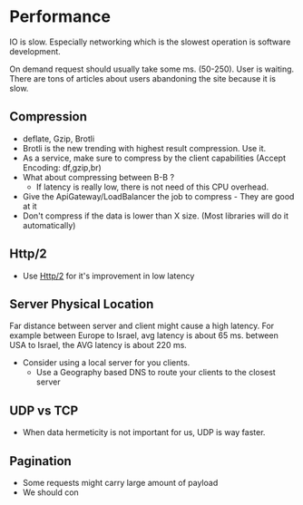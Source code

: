 # Performance

IO is slow. Especially networking which is the slowest operation is software development.

On demand request should usually take some ms. (50-250). User is waiting. There are tons of articles about users abandoning the site because it is slow.

## Compression

- deflate, Gzip, Brotli
- Brotli is the new trending with highest result compression. Use it.
- As a service, make sure to compress by the client capabilities (Accept Encoding: df,gzip,br)
- What about compressing between B-B ?
  - If latency is really low, there is not need of this CPU overhead.
- Give the ApiGateway/LoadBalancer the job to compress - They are good at it
- Don't compress if the data is lower than X size. (Most libraries will do it automatically)

## Http/2

- Use [Http/2](Protocols/Http.md) for it's improvement in low latency

## Server Physical Location

Far distance between server and client might cause a high latency.
For example between Europe to Israel, avg latency is about 65 ms. between USA to Israel, the AVG latency is about 220 ms.

- Consider using a local server for you clients.
  - Use a Geography based DNS to route your clients to the closest server

## UDP vs TCP

- When data hermeticity is not important for us, UDP is way faster.

## Pagination

- Some requests might carry large amount of payload
- We should con
